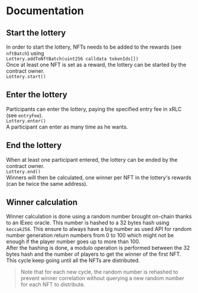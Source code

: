 # Documentation

## Start the lottery

In order to start the lottery, NFTs needs to be added to the rewards (see `nftBatch`) using  
<code>Lottery.addToNftBatch(uint256 calldata tokenIds[])</code>  
Once at least one NFT is set as a reward, the lottery can be started by the contract owner.  
<code>Lottery.start()</code>

## Enter the lottery

Participants can enter the lottery, paying the specified entry fee in xRLC (see `entryFee`).  
<code>Lottery.enter()</code>  
A participant can enter as many time as he wants.

## End the lottery

When at least one participant entered, the lottery can be ended by the contract owner.  
<code>Lottery.end()</code>  
Winners will then be calculated, one winner per NFT in the lottery's rewards (can be twice the same address).  

## Winner calculation

Winner calculation is done using a random number brought on-chain thanks to an IExec oracle.
This number is hashed to a 32 bytes hash using `keccak256`. This ensure to always have a big number as used API for random number 
generation return numbers from 0 to 100 which might not be enough if the player number goes up to more than 100.  
After the hashing is done, a modulo operation is performed between the 32 bytes hash and the number of players to get the winner of the first NFT.  
This cycle keep going until all the NFTs are distributed.  

> Note that for each new cycle, the random number is rehashed to prevent winner correlation without querying a new random number for each NFT to distribute.
